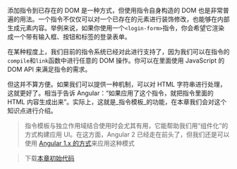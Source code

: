 添加指令到已存在的 DOM 是一种方式，但使用指令自身构造的 DOM 也是非常普遍的用法。一个指令不仅仅可以对一个已存在的元素进行装饰修改，也能够在内部生成元素内容。举例来说，如果你使用一个`<login-form>`指令，你会希望它渲染成一个带有输入框、按钮和标签的登录表单。

在某种程度上，我们目前的指令系统已经对此进行支持了，因为我们可以在指令的`compile`和`link`函数中进行任意的 DOM 操作。你可以在里面使用 JavaScript 的 DOM API 来满足指令的需求。

但这并不算方便。如果我们可以提供一种机制，可以对 HTML 字符串进行处理，这就更好了。相当于告诉 Angular：“如果应用了这个指令，就把指令里面的 HTML 内容生成出来”。实际上，这就是_指令模板_的功能，在本章我们会对这个知识点进行介绍。

> 指令模板与独立作用域结合使用时会尤其有用，它能帮助我们用“组件化”的方式构建应用 UI。在这方面，Angular 2 已经走在前头了，但我们还是可以使用 [Angular 1.x 的方式](http://teropa.info/blog/2014/10/24/how-ive-improved-my-angular-apps-by-banning-ng-controller.html)来应用这种模式

> 下载[本章初始代码](https://github.com/teropa/build-your-own-angularjs/releases/tag/chapter19-controllers)


